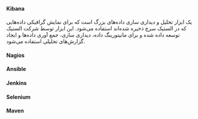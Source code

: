 #### Kibana
 یک ابزار تحلیل و دیداری سازی داده‌های بزرگ است که برای نمایش گرافیکی داده‌هایی که در الستیک سرچ ذخیره شده‌اند استفاده می‌شود. این ابزار توسط شرکت الستیک توسعه داده شده و برای مانیتورینگ داده، دیداری سازی، جمع آوری داده‌ها و ایجاد گزارش‌های تحلیلی استفاده می‌شود.
#### Nagios
#### Ansible
#### Jenkins
#### Selenium
#### Maven
